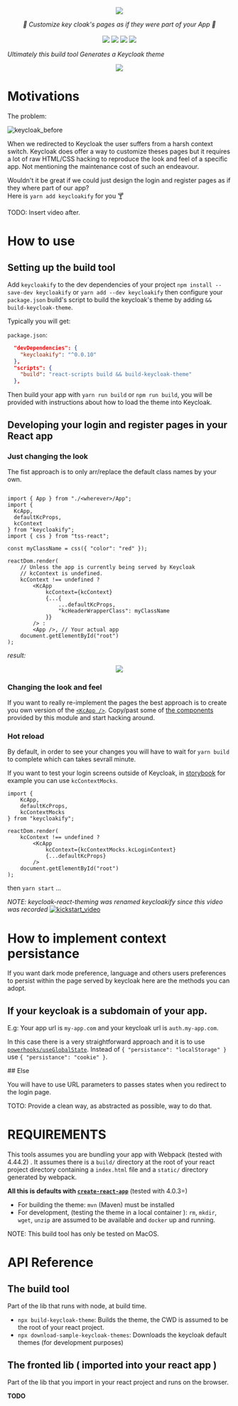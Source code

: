 <p align="center">
    <img src="https://user-images.githubusercontent.com/6702424/109387840-eba11f80-7903-11eb-9050-db1dad883f78.png">  
</p>
<p align="center">
    <i>🔏  Customize key cloak's pages as if they were part of your App 🔏</i>
    <br>
    <br>
    <img src="https://github.com/garronej/keycloakify/workflows/ci/badge.svg?branch=develop">
    <img src="https://img.shields.io/bundlephobia/minzip/keycloakify">
    <img src="https://img.shields.io/npm/dw/keycloakify">
    <img src="https://img.shields.io/npm/l/keycloakify">
</p>

<i>Ultimately this build tool Generates a Keycloak theme</i>

<p align="center">
    <img src="https://user-images.githubusercontent.com/6702424/110260457-a1c3d380-7fac-11eb-853a-80459b65626b.png">
</p>

# Motivations

The problem: 

![keycloak_before](https://user-images.githubusercontent.com/6702424/108838381-dbbbcf80-75d3-11eb-8ae8-db41563ef9db.gif)

When we redirected to Keycloak the user suffers from a harsh context switch.
Keycloak does offer a way to customize theses pages but it requires a lot of raw HTML/CSS hacking
to reproduce the look and feel of a specific app. Not mentioning the maintenance cost of such an endeavour.  

Wouldn't it be great if we could just design the login and register pages as if they where part of our app?  
Here is `yarn add keycloakify` for you 🍸

TODO: Insert video after.
# How to use
## Setting up the build tool

Add `keycloakify` to the dev dependencies of your project `npm install --save-dev keycloakify` or `yarn add --dev keycloakify`
then configure your `package.json` build's script to build the keycloak's theme by adding `&& build-keycloak-theme`.

Typically you will get: 

`package.json`:
```json
  "devDependencies": {
    "keycloakify": "^0.0.10"
  },
  "scripts": {
    "build": "react-scripts build && build-keycloak-theme"
  },
```

Then build your app with `yarn run build` or `npm run build`, you will be provided with instructions
about how to load the theme into Keycloak.

## Developing your login and register pages in your React app

### Just changing the look

The fist approach is to only arr/replace the default class names by your
own.

```tsx

import { App } from "./<wherever>/App";
import { 
  KcApp, 
  defaultKcProps, 
  kcContext
} from "keycloakify";
import { css } from "tss-react";

const myClassName = css({ "color": "red" });

reactDom.render(
    // Unless the app is currently being served by Keycloak 
    // kcContext is undefined.
    kcContext !== undefined ? 
        <KcApp 
            kcContext={kcContext} 
            {...{
                ...defaultKcProps,
                "kcHeaderWrapperClass": myClassName
            }} 
        /> :
        <App />, // Your actual app
    document.getElementById("root")
);
```

<i>result:</i>

<p align="center">
    <img src="https://user-images.githubusercontent.com/6702424/110261408-688d6280-7fb0-11eb-9822-7003d268b459.png">
</p>

### Changing the look **and** feel

If you want to really re-implement the pages the best approach is to 
create you own version of the [`<KcApp />`](https://github.com/garronej/keycloakify/blob/develop/src/lib/components/KcApp.tsx).
Copy/past some of [the components](https://github.com/garronej/keycloakify/tree/develop/src/lib/components) provided by this module and start hacking around. 

### Hot reload

By default, in order to see your changes you will have to wait for 
`yarn build` to complete which can takes sevrall minute. 

If you want to test your login screens outside of Keycloak, in [storybook](https://storybook.js.org/)
for example you can use `kcContextMocks`.

```tsx
import {
    KcApp,
    defaultKcProps,
    kcContextMocks
} from "keycloakify";

reactDom.render(
    kcContext !== undefined ? 
        <KcApp 
            kcContext={kcContextMocks.kcLoginContext}
            {...defaultKcProps} 
        />
    document.getElementById("root")
);
```

then `yarn start` ...


*NOTE: keycloak-react-theming was renamed keycloakify since this video was recorded*
[![kickstart_video](https://user-images.githubusercontent.com/6702424/108877866-f146ee80-75ff-11eb-8120-003b3c5f6dd8.png)](https://youtu.be/xTz0Rj7i2v8)
# How to implement context persistance

If you want dark mode preference, language and others users preferences 
to persist within the page served by keycloak here are the methods you can
adopt.

## If your keycloak is a subdomain of your app.

E.g: Your app url is `my-app.com` and your keycloak url is `auth.my-app.com`.

In this case there is a very straightforward approach and it is to use [`powerhooks/useGlobalState`](https://github.com/garronej/powerhooks).
Instead of `{ "persistance": "localStorage" }` use `{ "persistance": "cookie" }`.

## Else

You will have to use URL parameters to passes states when you redirect to 
the login page.

TOTO: Provide a clean way, as abstracted as possible, way to do that.

# REQUIREMENTS

This tools assumes you are bundling your app with Webpack (tested with 4.44.2) .
It assumes there is a `build/` directory at the root of your react project directory containing a `index.html` file
and a `static/` directory generated by webpack.

**All this is defaults with [`create-react-app`](https://create-react-app.dev)** (tested with 4.0.3=)

- For building the theme: `mvn` (Maven) must be installed
- For development, (testing the theme in a local container ): `rm`, `mkdir`, `wget`, `unzip` are assumed to be available
  and `docker` up and running.

NOTE: This build tool has only be tested on MacOS.

# API Reference 

## The build tool 

Part of the lib that runs with node, at build time.

- `npx build-keycloak-theme`: Builds the theme, the CWD is assumed to be the root of your react project.
- `npx download-sample-keycloak-themes`: Downloads the keycloak default themes (for development purposes)

## The fronted lib ( imported into your react app )

Part of the lib that you import in your react project and runs on the browser.

**TODO**

